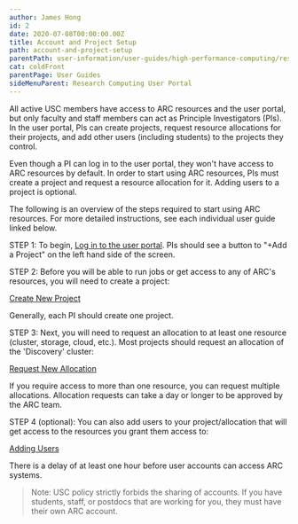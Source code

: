 ```yaml
---
author: James Hong
id: 2
date: 2020-07-08T00:00:00.00Z
title: Account and Project Setup
path: account-and-project-setup
parentPath: user-information/user-guides/high-performance-computing/research-computing-user-portal
cat: coldFront
parentPage: User Guides
sideMenuParent: Research Computing User Portal
---
```


All active USC members have access to ARC resources and the user portal, but only faculty and staff members can act as Principle Investigators (PIs). In the user portal, PIs can create projects, request resource allocations for their projects, and add other users (including students) to the projects they control.

Even though a PI can log in to the user portal, they won't have access to ARC resources by default. In order to start using ARC resources, PIs must create a project and request a resource allocation for it. Adding users to a project is optional.

The following is an overview of the steps required to start using ARC resources. For more detailed instructions, see each individual user guide linked below.  


STEP 1: To begin, [Log in to the user portal](https://hpcaccount.usc.edu/). PIs should see a button to "+Add a Project" on the left hand side of the screen.


STEP 2:  Before you will be able to run jobs or get access to any of ARC's resources, you will need to create a project:  

[Create New Project](create-a-new-project)  

Generally, each PI should create one project.  


STEP 3:  Next, you will need to request an allocation to at least one resource (cluster, storage, cloud, etc.).  Most projects should request an allocation of the 'Discovery' cluster:

[Request New Allocation](request-new-allocation)

If you require access to more than one resource, you can request multiple allocations. Allocation requests can take a day or longer to be approved by the ARC team.

STEP 4 (optional): You can also add users to your project/allocation that will get access to the resources you grant them access to:  

[Adding Users](adding-users-to-project-or-allocation)  

There is a delay of at least one hour before user accounts can access ARC systems.

> Note:  USC policy strictly forbids the sharing of accounts. If you have students, staff, or postdocs that are working for you, they must have their own ARC account. 
